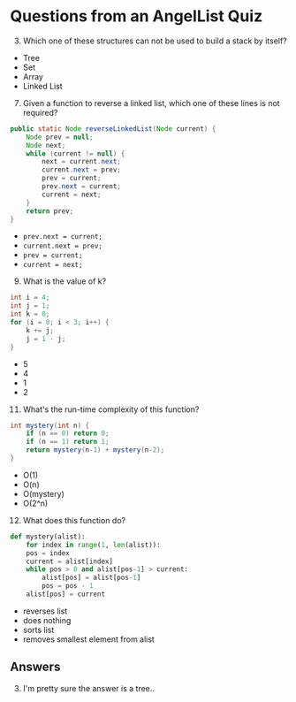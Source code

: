 # Questions from an AngelList Quiz

3. Which one of these structures can not be used to build a stack by itself?
- Tree
- Set
- Array
- Linked List

7. Given a function to reverse a linked list, which one of these lines is not required?

``` java
public static Node reverseLinkedList(Node current) {
    Node prev = null;
    Node next;
    while (current != null) {
        next = current.next;
        current.next = prev;
        prev = current;
        prev.next = current;
        current = next;
    }
    return prev;
}
```
* `prev.next = current;`
* `current.next = prev;`
* `prev = current;`
* `current = next;`

9. What is the value of k?

``` java
int i = 4;
int j = 1;
int k = 0;
for (i = 0; i < 3; i++) {
    k += j;
    j = 1 - j;
}
```
* 5
* 4
* 1
* 2

11. What's the run-time complexity of this function?

``` java
int mystery(int n) {
    if (n == 0) return 0;
    if (n == 1) return 1;
    return mystery(n-1) + mystery(n-2);
}
```

* O(1)
* O(n)
* O(mystery)
* O(2^n)


12. What does this function do?

``` python
def mystery(alist):
    for index in range(1, len(alist)):
    pos = index
    current = alist[index]
    while pos > 0 and alist[pos-1] > current:
        alist[pos] = alist[pos-1]
        pos = pos - 1
    alist[pos] = current
```

* reverses list
* does nothing
* sorts list
* removes smallest element from alist


## Answers

3. I'm pretty sure the answer is a tree..